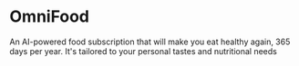 # OmniFood
An AI-powered food subscription that will make you eat healthy again, 365 days per year. It's tailored to your personal tastes and nutritional needs
